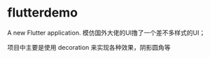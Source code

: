 # flutterdemo
A new Flutter application.
模仿国外大佬的UI撸了一个差不多样式的UI；

项目中主要是使用 decoration 来实现各种效果，阴影圆角等

